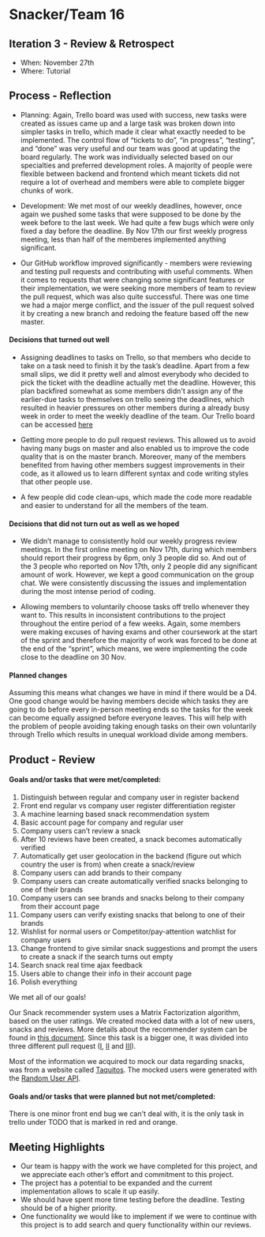 # Snacker/Team 16

## Iteration 3 - Review & Retrospect

 * When: November 27th
 * Where: Tutorial

## Process - Reflection

 * Planning: Again, Trello board was used with success, new tasks were created as issues came up and a large task was broken down into simpler tasks in trello, which made it clear what exactly needed to be implemented. The control flow of “tickets to do”, “in progress”, “testing”, and “done” was very useful and our team was good at updating the board regularly. The work was individually selected based on our specialties and preferred development roles. A majority of people were flexible between backend and frontend which meant tickets did not require a lot of overhead and members were able to complete bigger chunks of work. 

 * Development: We met most of our weekly deadlines, however, once again we pushed some tasks that were supposed to be done by the week before to the last week. We had quite a few bugs which were only fixed a day before the deadline. By Nov 17th our first weekly progress meeting, less than half of the memberes implemented anything significant.

* Our GitHub workflow improved significantly - members were reviewing and testing pull requests and contributing with useful comments. When it comes to requests that were changing some significant features or their implementation, we were seeking more members of team to review the pull request, which was also quite successful. There was one time we had a major merge conflict, and the issuer of the pull request solved it by creating a new branch and redoing the feature based off the new master.


#### Decisions that turned out well

* Assigning deadlines to tasks on Trello, so that members who decide to take on a task need to finish it by the task’s deadline. Apart from a few small slips, we did it pretty well and almost everybody who decided to pick the ticket with the deadline actually met the deadline. However, this plan backfired somewhat as some members didn't assign any of the earlier-due tasks to themselves on trello seeing the deadlines, which resulted in heavier pressures on other members during a already busy week in order to meet the weekly deadline of the team. Our Trello board can be accessed [here](https://trello.com/b/78v6AhWR/csc301-project)

* Getting more people to do pull request reviews. This allowed us to avoid having many bugs on master and also enabled us to improve the code quality that is on the master branch. Moreover, many of the members benefited from having other members suggest improvements in their code, as it allowed us to learn different syntax and code writing styles that other people use.

* A few people did code clean-ups, which made the code more readable and easier to understand for all the members of the team.


#### Decisions that did not turn out as well as we hoped

 * We didn’t manage to consistently hold our weekly progress review meetings. In the first online meeting on Nov 17th, during which members should report their progress by 6pm, only 3 people did so. And out of the 3 people who reported on Nov 17th, only 2 people did any significant amount of work. However, we kept a good communication on the group chat. We were consistently discussing the issues and implementation during the most intense period of coding.

 * Allowing members to voluntarily choose tasks off trello whenever they want to. This results in inconsistent contributions to the project throughout the entire period of a few weeks. Again, some members were making excuses of having exams and other coursework at the start of the sprint and therefore the majority of work was forced to be done at the end of the “sprint”, which means, we were implementing the code close to the deadline on 30 Nov. 


#### Planned changes

Assuming this means what changes we have in mind if there would be a D4. One good change would be having members decide which tasks they are going to do before every in-person meeting ends so the tasks for the week can become equally assigned before everyone leaves. This will help with the problem of people avoiding taking enough tasks on their own voluntarily through Trello which results in unequal workload divide among members.


## Product - Review

#### Goals and/or tasks that were met/completed:

1. Distinguish between regular and company user in register backend
2. Front end regular vs company user register differentiation register
3. A machine learning based snack recommendation system
4. Basic account page for company and regular user
5. Company users can’t review a snack
6. After 10 reviews have been created, a snack becomes automatically verified
7. Automatically get user geolocation in the backend (figure out which country the user is from) when create a snack/review
8. Company users can add brands to their company
9. Company users can create automatically verified snacks belonging to one of their brands
10. Company users can see brands and snacks belong to their company from their account page
11. Company users can verify existing snacks that belong to one of their brands
12. Wishlist for normal users or Competitor/pay-attention watchlist for company users
13. Change frontend to give similar snack suggestions and prompt the users to create a snack if the search turns out empty
14. Search snack real time ajax feedback
15. Users able to change their info in their account page
16. Polish everything

We met all of our goals! 

Our Snack recommender system uses a Matrix Factorization algorithm, based on the user ratings. We created mocked data with a lot of new users, snacks and reviews. More details about the recommender system can be found in  [this document](https://github.com/csc301-fall-2018/project-team-16/blob/master/deliverables/doc/recommender.md). Since this task is a bigger one, it was divided into three different pull request ([I](https://github.com/csc301-fall-2018/project-team-16/pull/39), [II](https://github.com/csc301-fall-2018/project-team-16/pull/53) and [III](https://github.com/csc301-fall-2018/project-team-16/pull/55)).

Most of the information we acquired to mock our data regarding snacks, was from a website called [Taquitos](https://www.taquitos.net/). The mocked users were generated with the [Random User API](https://randomuser.me).

#### Goals and/or tasks that were planned but not met/completed:

There is one minor front end bug we can't deal with, it is the only task in trello under TODO that is marked in red and orange.

## Meeting Highlights

 * Our team is happy with the work we have completed for this project, and we appreciate each other’s effort and commitment to this project.
 * The project has a potential to be expanded and the current implementation allows to scale it up easily.
 * We should have spent more time testing before the deadline. Testing should be of a higher priority.
 * One functionality we would like to implement if we were to continue with this project is to add search and query functionality within our reviews. 

